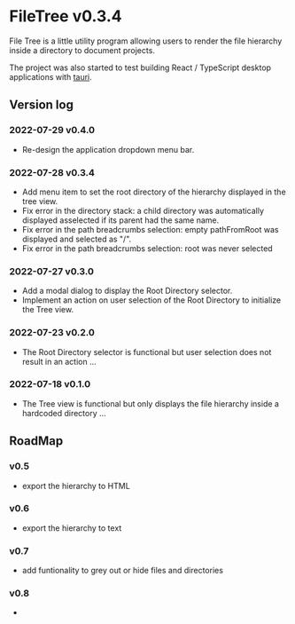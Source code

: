 # FileTree v0.3.4

File Tree is a little utility program allowing users to render the file hierarchy inside a directory to document projects.

The project was also started to test building React / TypeScript desktop applications with [tauri](https://tauri.app/).

## Version log

### 2022-07-29 v0.4.0
- Re-design the application dropdown menu bar.
### 2022-07-28 v0.3.4
- Add menu item to set the root directory of the hierarchy displayed in the tree view.
- Fix error in the directory stack: a child directory was automatically displayed asselected if its parent had the same name.
- Fix error in the path breadcrumbs selection: empty pathFromRoot was displayed and selected as "/".
- Fix error in the path breadcrumbs selection: root was never selected
### 2022-07-27 v0.3.0
- Add a modal dialog to display the Root Directory selector.
- Implement an action on user selection of the Root Directory to initialize the Tree view.
### 2022-07-23 v0.2.0
- The Root Directory selector is functional but user selection does not result in an action ...
### 2022-07-18 v0.1.0
- The Tree view is functional but only displays the file hierarchy inside a hardcoded directory ...

## RoadMap

### v0.5
- export the hierarchy to HTML
### v0.6
- export the hierarchy to text
### v0.7
- add funtionality to grey out or hide files and directories
### v0.8
- 
